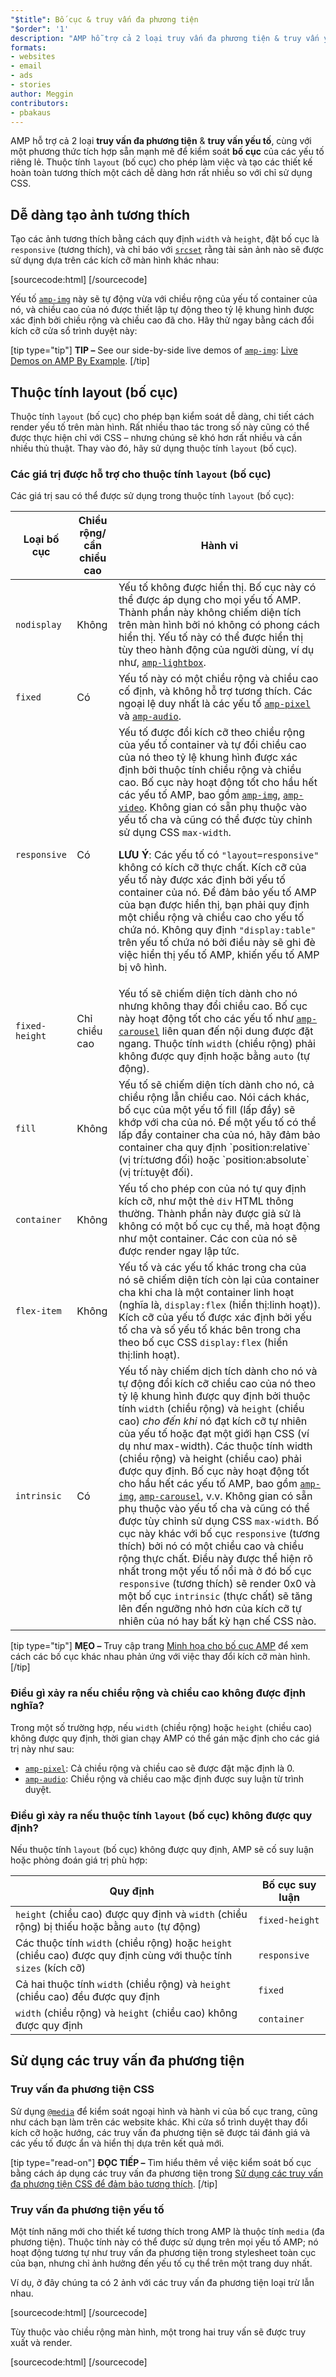```yaml
---
"$title": Bố cục & truy vấn đa phương tiện
"$order": '1'
description: "AMP hỗ trợ cả 2 loại truy vấn đa phương tiện & truy vấn yếu tố, cùng với một phương thức tích hợp sẵn mạnh mẽ để kiểm soát bố cục của các yếu tố riêng lẻ. Thuộc tính layout (bố cục) cho phép làm việc và..."
formats:
- websites
- email
- ads
- stories
author: Meggin
contributors:
- pbakaus
---
```


AMP hỗ trợ cả 2 loại **truy vấn đa phương tiện** & **truy vấn yếu tố**, cùng với một phương thức tích hợp sẵn mạnh mẽ để kiểm soát **bố cục** của các yếu tố riêng lẻ. Thuộc tính `layout` (bố cục) cho phép làm việc và tạo các thiết kế hoàn toàn tương thích một cách dễ dàng hơn rất nhiều so với chỉ sử dụng CSS.

## Dễ dàng tạo ảnh tương thích

Tạo các ảnh tương thích bằng cách quy định `width` và `height`, đặt bố cục là `responsive` (tương thích), và chỉ báo với [`srcset`](art_direction.md) rằng tài sản ảnh nào sẽ được sử dụng dựa trên các kích cỡ màn hình khác nhau:

[sourcecode:html]
<amp-img
    src="/img/narrow.jpg"
    srcset="/img/wide.jpg 640w,
           /img/narrow.jpg 320w"
    width="1698"
    height="2911"
    layout="responsive"
    alt="an image">
</amp-img>
[/sourcecode]

Yếu tố [`amp-img`](../../../../documentation/components/reference/amp-img.md) này sẽ tự động vừa với chiều rộng của yếu tố container của nó, và chiều cao của nó được thiết lập tự động theo tỷ lệ khung hình được xác định bởi chiều rộng và chiều cao đã cho. Hãy thử ngay bằng cách đổi kích cỡ cửa sổ trình duyệt này:

<amp-img src="/static/img/background.jpg" width="1920" height="1080" layout="responsive"></amp-img>

[tip type="tip"] **TIP –** See our side-by-side live demos of [`amp-img`](../../../../documentation/components/reference/amp-img.md): [Live Demos on AMP By Example](../../../../documentation/examples/documentation/amp-img.html?format=websites). [/tip]

## Thuộc tính layout (bố cục) <a name="the-layout-attribute"></a>

Thuộc tính `layout` (bố cục) cho phép bạn kiểm soát dễ dàng, chi tiết cách render yếu tố trên màn hình. Rất nhiều thao tác trong số này cũng có thể được thực hiện chỉ với CSS – nhưng chúng sẽ khó hơn rất nhiều và cần nhiều thủ thuật. Thay vào đó, hãy sử dụng thuộc tính `layout` (bố cục).

### Các giá trị được hỗ trợ cho thuộc tính `layout` (bố cục)

Các giá trị sau có thể được sử dụng trong thuộc tính `layout` (bố cục):

<table>
  <thead>
    <tr>
      <th data-th="Layout type" class="col-thirty">Loại bố cục</th>
      <th data-th="Width/height required" class="col-twenty">Chiều rộng/<br>cần chiều cao</th>
      <th data-th="Behavior">Hành vi</th>
    </tr>
  </thead>
  <tbody>
    <tr>
      <td data-th="Layout type"><code>nodisplay</code></td>
      <td data-th="Description">Không</td>
      <td data-th="Behavior">Yếu tố không được hiển thị. Bố cục này có thể được áp dụng cho mọi yếu tố AMP. Thành phần này không chiếm diện tích trên màn hình bởi nó không có phong cách hiển thị. Yếu tố này có thể được hiển thị tùy theo hành động của người dùng, ví dụ như, <a href="../../../../documentation/components/reference/amp-lightbox.md"><code>amp-lightbox</code></a>.</td>
    </tr>
    <tr>
      <td data-th="Layout type"><code>fixed</code></td>
      <td data-th="Description">Có</td>
      <td data-th="Behavior">Yếu tố này có một chiều rộng và chiều cao cố định, và không hỗ trợ tương thích. Các ngoại lệ duy nhất là các yếu tố <a href="../../../../documentation/components/reference/amp-pixel.md"><code>amp-pixel</code></a> và <a href="../../../../documentation/components/reference/amp-audio.md"><code>amp-audio</code></a>.</td>
    </tr>
    <tr>
      <td data-th="Layout type"><code>responsive</code></td>
      <td data-th="Description">Có</td>
      <td data-th="Behavior">Yếu tố được đổi kích cỡ theo chiều rộng của yếu tố container và tự đổi chiều cao của nó theo tỷ lệ khung hình được xác định bởi thuộc tính chiều rộng và chiều cao. Bố cục này hoạt động tốt cho hầu hết các yếu tố AMP, bao gồm <a href="../../../../documentation/components/reference/amp-img.md"><code>amp-img</code></a>, <a href="../../../../documentation/components/reference/amp-video.md"><code>amp-video</code></a>. Không gian có sẵn phụ thuộc vào yếu tố cha và cũng có thể được tùy chỉnh sử dụng CSS <code>max-width</code>.<p><strong>LƯU Ý</strong>: Các yếu tố có <code>"layout=responsive"</code> không có kích cỡ thực chất. Kích cỡ của yếu tố này được xác định bởi yếu tố container của nó. Để đảm bảo yếu tố AMP của bạn được hiển thị, bạn phải quy định một chiều rộng và chiều cao cho yếu tố chứa nó. Không quy định  <code>"display:table"</code> trên yếu tố chứa nó bởi điều này sẽ ghi đè việc hiển thị yếu tố AMP, khiến yếu tố AMP bị vô hình.</p>
</td>
    </tr>
    <tr>
      <td data-th="Layout type"><code>fixed-height</code></td>
      <td data-th="Description">Chỉ chiều cao</td>
      <td data-th="Behavior">Yếu tố sẽ chiếm diện tích dành cho nó nhưng không thay đổi chiều cao. Bố cục này hoạt động tốt cho các yếu tố như <a href="../../../../documentation/components/reference/amp-carousel.md"><code>amp-carousel</code></a> liên quan đến nội dung được đặt ngang. Thuộc tính <code>width</code> (chiều rộng) phải không được quy định hoặc bằng <code>auto</code> (tự động).</td>
    </tr>
    <tr>
      <td data-th="Layout type"><code>fill</code></td>
      <td data-th="Description">Không</td>
      <td data-th="Behavior">Yếu tố sẽ chiếm diện tích dành cho nó, cả chiều rộng lẫn chiều cao. Nói cách khác, bố cục của một yếu tố fill (lấp đầy) sẽ khớp với cha của nó. Để một yếu tố có thể lấp đầy container cha của nó, hãy đảm bảo container cha quy định `position:relative` (vị trí:tương đối) hoặc `position:absolute` (vị trí:tuyệt đối).</td>
    </tr>
    <tr>
      <td data-th="Layout type"><code>container</code></td>
      <td data-th="Description">Không</td>
      <td data-th="Behavior">Yếu tố cho phép con của nó tự quy định kích cỡ, như một thẻ <code>div</code> HTML thông thường. Thành phần này được giả sử là không có một bố cục cụ thể, mà hoạt động như một container. Các con của nó sẽ được render ngay lập tức.</td>
    </tr>
    <tr>
      <td data-th="Layout type"><code>flex-item</code></td>
      <td data-th="Description">Không</td>
      <td data-th="Behavior">Yếu tố và các yếu tố khác trong cha của nó sẽ chiếm diện tích còn lại của container cha khi cha là một container linh hoạt (nghĩa là, <code>display:flex</code> (hiển thị:linh hoạt)). Kích cỡ của yếu tố được xác định bởi yếu tố cha và số yếu tố khác bên trong cha theo bố cục CSS <code>display:flex</code> (hiển thị:linh hoạt).</td>
    </tr>
    <tr>
      <td data-th="Layout type"><code>intrinsic</code></td>
      <td data-th="Description">Có</td>
      <td data-th="Behavior">Yếu tố này chiếm dịch tích dành cho nó và tự động đổi kích cỡ chiều cao của nó theo tỷ lệ khung hình được quy định bởi thuộc tính <code>width</code> (chiều rộng) và <code>height</code> (chiều cao) <em>cho đến khi</em> nó đạt kích cỡ tự nhiên của yếu tố hoặc đạt một giới hạn CSS (ví dụ như max-width). Các thuộc tính width (chiều rộng) và height (chiều cao) phải được quy định. Bố cục này hoạt động tốt cho hầu hết các yếu tố AMP, bao gồm <a href="../../../../documentation/components/reference/amp-img.md"><code>amp-img</code></a>, <a href="../../../../documentation/components/reference/amp-carousel.md"><code>amp-carousel</code></a>, v.v. Không gian có sẵn phụ thuộc vào yếu tố cha và cũng có thể được tùy chỉnh sử dụng CSS <code>max-width</code>. Bố cục này khác với bố cục <code>responsive</code> (tương thích) bởi nó có một chiều cao và chiều rộng thực chất. Điều này được thể hiện rõ nhất trong một yếu tố nổi mà ở đó bố cục <code>responsive</code> (tương thích) sẽ render 0x0 và một bố cục  <code>intrinsic</code> (thực chất) sẽ tăng lên đến ngưỡng nhỏ hơn của kích cỡ tự nhiên của nó hay bất kỳ hạn chế CSS nào.</td>
    </tr>
  </tbody>
</table>

[tip type="tip"] **MẸO –** Truy cập trang [Minh họa cho bố cục AMP](../../../../documentation/guides-and-tutorials/learn/amp-html-layout/layouts_demonstrated.html) để xem cách các bố cục khác nhau phản ứng với việc thay đổi kích cỡ màn hình. [/tip]

### Điều gì xảy ra nếu chiều rộng và chiều cao không được định nghĩa? <a name="what-if-width-and-height-are-undefined"></a>

Trong một số trường hợp, nếu `width` (chiều rộng) hoặc `height` (chiều cao) không được quy định, thời gian chạy AMP có thể gán mặc định cho các giá trị này như sau:

- [`amp-pixel`](../../../../documentation/components/reference/amp-pixel.md): Cả chiều rộng và chiều cao sẽ được đặt mặc định là 0.
- [`amp-audio`](../../../../documentation/components/reference/amp-audio.md): Chiều rộng và chiều cao mặc định được suy luận từ trình duyệt.

### Điều gì xảy ra nếu thuộc tính <code>layout</code> (bố cục) không được quy định? <a name="what-if-the-layout-attribute-isnt-specified"></a>

Nếu thuộc tính <code>layout</code> (bố cục) không được quy định, AMP sẽ cố suy luận hoặc phỏng đoán giá trị phù hợp:

<table>
  <thead>
    <tr>
      <th data-th="Rule">Quy định</th>
      <th data-th="Inferred layout" class="col-thirty">Bố cục suy luận</th>
    </tr>
  </thead>
  <tbody>
    <tr>
      <td data-th="Rule">
<code>height</code> (chiều cao) được quy định và <code>width</code> (chiều rộng) bị thiếu hoặc bằng <code>auto</code> (tự động)</td>
      <td data-th="Inferred layout"><code>fixed-height</code></td>
    </tr>
    <tr>
      <td data-th="Rule">Các thuộc tính <code>width</code> (chiều rộng) hoặc <code>height</code> (chiều cao) được quy định cùng với thuộc tính <code>sizes</code> (kích cỡ)</td>
      <td data-th="Inferred layout"><code>responsive</code></td>
    </tr>
    <tr>
      <td data-th="Rule">Cả hai thuộc tính <code>width</code> (chiều rộng) và <code>height</code> (chiều cao) đều được quy định</td>
      <td data-th="Inferred layout"><code>fixed</code></td>
    </tr>
    <tr>
      <td data-th="Rule">
<code>width</code> (chiều rộng) và <code>height</code> (chiều cao) không được quy định</td>
      <td data-th="Inferred layout"><code>container</code></td>
    </tr>
  </tbody>
</table>

## Sử dụng các truy vấn đa phương tiện

### Truy vấn đa phương tiện CSS

Sử dụng [`@media`](https://developer.mozilla.org/en-US/docs/Web/CSS/@media) để kiểm soát ngoại hình và hành vi của bố cục trang, cũng như cách bạn làm trên các website khác. Khi cửa sổ trình duyệt thay đổi kích cỡ hoặc hướng, các truy vấn đa phương tiện sẽ được tái đánh giá và các yếu tố được ẩn và hiển thị dựa trên kết quả mới.

[tip type="read-on"] **ĐỌC TIẾP –** Tìm hiểu thêm về việc kiểm soát bố cục bằng cách áp dụng các truy vấn đa phương tiện trong [Sử dụng các truy vấn đa phương tiện CSS để đảm bảo tương thích](https://developers.google.com/web/fundamentals/design-and-ui/responsive/fundamentals/use-media-queries?hl=en). [/tip]

### Truy vấn đa phương tiện yếu tố <a name="element-media-queries"></a>

Một tính năng mới cho thiết kế tương thích trong AMP là thuộc tính `media` (đa phương tiện). Thuộc tính này có thể được sử dụng trên mọi yếu tố AMP; nó hoạt động tương tự như truy vấn đa phương tiện trong stylesheet toàn cục của bạn, nhưng chỉ ảnh hưởng đến yếu tố cụ thể trên một trang duy nhất.

Ví dụ, ở đây chúng ta có 2 ảnh với các truy vấn đa phương tiện loại trừ lẫn nhau.

[sourcecode:html]
<amp-img
    media="(min-width: 650px)"
    src="wide.jpg"
    width="527"
    height="355"
    layout="responsive">
</amp-img>
[/sourcecode]

Tùy thuộc vào chiều rộng màn hình, một trong hai truy vấn sẽ được truy xuất và render.

[sourcecode:html]
<amp-img
    media="(max-width: 649px)"
    src="narrow.jpg"
    width="466"
    height="193"
    layout="responsive">
</amp-img>
[/sourcecode]
